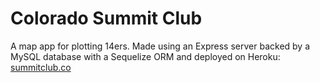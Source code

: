 # Colorado Summit Club

A map app for plotting 14ers. Made using an Express server backed by a MySQL database with a Sequelize ORM and deployed on Heroku: [summitclub.co](http://www.summitclub.co)